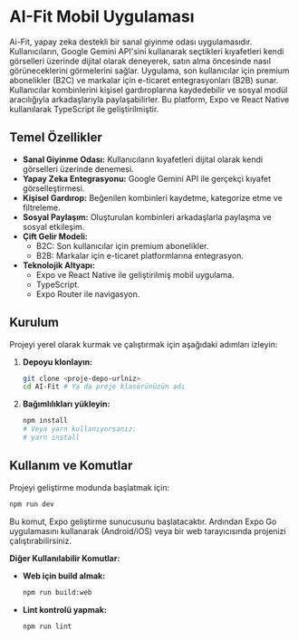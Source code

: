 # AI-Fit Mobil Uygulaması

Ai-Fit, yapay zeka destekli bir sanal giyinme odası uygulamasıdır. Kullanıcıların, Google Gemini API'sini kullanarak seçtikleri kıyafetleri kendi görselleri üzerinde dijital olarak deneyerek, satın alma öncesinde nasıl görüneceklerini görmelerini sağlar. Uygulama, son kullanıcılar için premium abonelikler (B2C) ve markalar için e-ticaret entegrasyonları (B2B) sunar. Kullanıcılar kombinlerini kişisel gardıroplarına kaydedebilir ve sosyal modül aracılığıyla arkadaşlarıyla paylaşabilirler. Bu platform, Expo ve React Native kullanılarak TypeScript ile geliştirilmiştir.

## Temel Özellikler

- **Sanal Giyinme Odası:** Kullanıcıların kıyafetleri dijital olarak kendi görselleri üzerinde denemesi.
- **Yapay Zeka Entegrasyonu:** Google Gemini API ile gerçekçi kıyafet görselleştirmesi.
- **Kişisel Gardırop:** Beğenilen kombinleri kaydetme, kategorize etme ve filtreleme.
- **Sosyal Paylaşım:** Oluşturulan kombinleri arkadaşlarla paylaşma ve sosyal etkileşim.
- **Çift Gelir Modeli:**
    - B2C: Son kullanıcılar için premium abonelikler.
    - B2B: Markalar için e-ticaret platformlarına entegrasyon.
- **Teknolojik Altyapı:**
    - Expo ve React Native ile geliştirilmiş mobil uygulama.
    - TypeScript.
    - Expo Router ile navigasyon.

## Kurulum

Projeyi yerel olarak kurmak ve çalıştırmak için aşağıdaki adımları izleyin:

1.  **Depoyu klonlayın:**
    ```bash
    git clone <proje-depo-urlniz>
    cd AI-Fit # Ya da proje klasörünüzün adı
    ```
2.  **Bağımlılıkları yükleyin:**
    ```bash
    npm install
    # Veya yarn kullanıyorsanız:
    # yarn install
    ```

## Kullanım ve Komutlar

Projeyi geliştirme modunda başlatmak için:

```bash
npm run dev
```

Bu komut, Expo geliştirme sunucusunu başlatacaktır. Ardından Expo Go uygulamasını kullanarak (Android/iOS) veya bir web tarayıcısında projenizi çalıştırabilirsiniz.

**Diğer Kullanılabilir Komutlar:**

-   **Web için build almak:**
    ```bash
    npm run build:web
    ```
-   **Lint kontrolü yapmak:**
    ```bash
    npm run lint
    ```